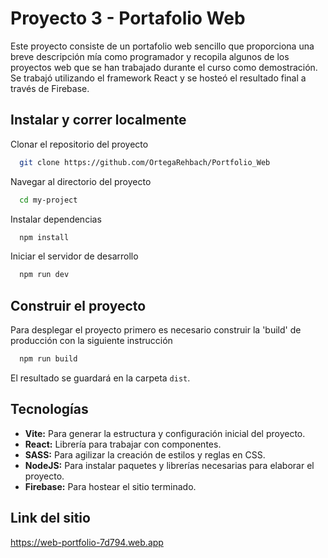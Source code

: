 
# Proyecto 3 - Portafolio Web

Este proyecto consiste de un portafolio web sencillo que proporciona una breve descripción mía como programador y recopila algunos de los proyectos web que se han trabajado durante el curso como demostración. Se trabajó utilizando el framework React y se hosteó el resultado final a través de Firebase.


## Instalar y correr localmente

Clonar el repositorio del proyecto

```bash
  git clone https://github.com/OrtegaRehbach/Portfolio_Web
```

Navegar al directorio del proyecto

```bash
  cd my-project
```

Instalar dependencias

```bash
  npm install
```

Iniciar el servidor de desarrollo

```bash
  npm run dev
```

## Construir el proyecto

Para desplegar el proyecto primero es necesario construir la 'build' de producción con la siguiente instrucción

```bash
  npm run build
```

El resultado se guardará en la carpeta `dist`. 


## Tecnologías
- **Vite:** Para generar la estructura y configuración inicial del proyecto.
- **React:** Librería para trabajar con componentes.
- **SASS:** Para agilizar la creación de estilos y reglas en CSS.
- **NodeJS:** Para instalar paquetes y librerías necesarias para elaborar el proyecto.
- **Firebase:** Para hostear el sitio terminado.



## Link del sitio

https://web-portfolio-7d794.web.app
